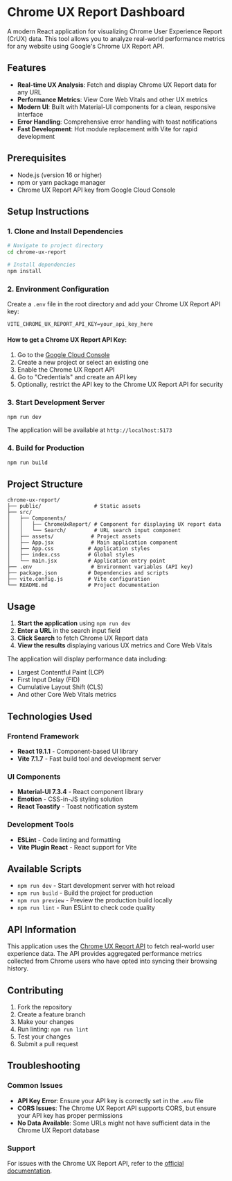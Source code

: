 # Chrome UX Report Dashboard

A modern React application for visualizing Chrome User Experience Report (CrUX) data. This tool allows you to analyze real-world performance metrics for any website using Google's Chrome UX Report API.

## Features

- **Real-time UX Analysis**: Fetch and display Chrome UX Report data for any URL
- **Performance Metrics**: View Core Web Vitals and other UX metrics
- **Modern UI**: Built with Material-UI components for a clean, responsive interface
- **Error Handling**: Comprehensive error handling with toast notifications
- **Fast Development**: Hot module replacement with Vite for rapid development

## Prerequisites

- Node.js (version 16 or higher)
- npm or yarn package manager
- Chrome UX Report API key from Google Cloud Console

## Setup Instructions

### 1. Clone and Install Dependencies

```bash
# Navigate to project directory
cd chrome-ux-report

# Install dependencies
npm install
```

### 2. Environment Configuration

Create a `.env` file in the root directory and add your Chrome UX Report API key:

```env
VITE_CHROME_UX_REPORT_API_KEY=your_api_key_here
```

#### How to get a Chrome UX Report API Key:

1. Go to the [Google Cloud Console](https://console.cloud.google.com/)
2. Create a new project or select an existing one
3. Enable the Chrome UX Report API
4. Go to "Credentials" and create an API key
5. Optionally, restrict the API key to the Chrome UX Report API for security

### 3. Start Development Server

```bash
npm run dev
```

The application will be available at `http://localhost:5173`

### 4. Build for Production

```bash
npm run build
```

## Project Structure

```
chrome-ux-report/
├── public/                 # Static assets
├── src/
│   ├── Components/
│   │   ├── ChromeUxReport/ # Component for displaying UX report data
│   │   └── Search/         # URL search input component
│   ├── assets/            # Project assets
│   ├── App.jsx            # Main application component
│   ├── App.css           # Application styles
│   ├── index.css         # Global styles
│   └── main.jsx          # Application entry point
├── .env                   # Environment variables (API key)
├── package.json          # Dependencies and scripts
├── vite.config.js        # Vite configuration
└── README.md             # Project documentation
```

## Usage

1. **Start the application** using `npm run dev`
2. **Enter a URL** in the search input field
3. **Click Search** to fetch Chrome UX Report data
4. **View the results** displaying various UX metrics and Core Web Vitals

The application will display performance data including:
- Largest Contentful Paint (LCP)
- First Input Delay (FID)
- Cumulative Layout Shift (CLS)
- And other Core Web Vitals metrics

## Technologies Used

### Frontend Framework
- **React 19.1.1** - Component-based UI library
- **Vite 7.1.7** - Fast build tool and development server

### UI Components
- **Material-UI 7.3.4** - React component library
- **Emotion** - CSS-in-JS styling solution
- **React Toastify** - Toast notification system

### Development Tools
- **ESLint** - Code linting and formatting
- **Vite Plugin React** - React support for Vite

## Available Scripts

- `npm run dev` - Start development server with hot reload
- `npm run build` - Build the project for production
- `npm run preview` - Preview the production build locally
- `npm run lint` - Run ESLint to check code quality

## API Information

This application uses the [Chrome UX Report API](https://developers.google.com/web/tools/chrome-user-experience-report/api/reference) to fetch real-world user experience data. The API provides aggregated performance metrics collected from Chrome users who have opted into syncing their browsing history.

## Contributing

1. Fork the repository
2. Create a feature branch
3. Make your changes
4. Run linting: `npm run lint`
5. Test your changes
6. Submit a pull request

## Troubleshooting

### Common Issues

- **API Key Error**: Ensure your API key is correctly set in the `.env` file
- **CORS Issues**: The Chrome UX Report API supports CORS, but ensure your API key has proper permissions
- **No Data Available**: Some URLs might not have sufficient data in the Chrome UX Report database

### Support

For issues with the Chrome UX Report API, refer to the [official documentation](https://developers.google.com/web/tools/chrome-user-experience-report/api/reference).
